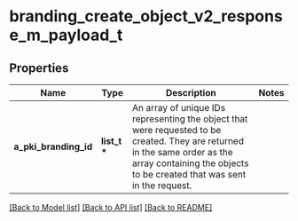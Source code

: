 # branding_create_object_v2_response_m_payload_t

## Properties
Name | Type | Description | Notes
------------ | ------------- | ------------- | -------------
**a_pki_branding_id** | **list_t \*** | An array of unique IDs representing the object that were requested to be created.  They are returned in the same order as the array containing the objects to be created that was sent in the request. | 

[[Back to Model list]](../README.md#documentation-for-models) [[Back to API list]](../README.md#documentation-for-api-endpoints) [[Back to README]](../README.md)


